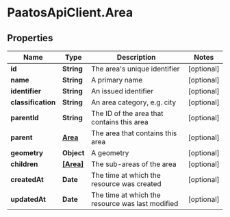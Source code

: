 # PaatosApiClient.Area

## Properties
Name | Type | Description | Notes
------------ | ------------- | ------------- | -------------
**id** | **String** | The area&#39;s unique identifier | [optional] 
**name** | **String** | A primary name | [optional] 
**identifier** | **String** | An issued identifier | [optional] 
**classification** | **String** | An area category, e.g. city | [optional] 
**parentId** | **String** | The ID of the area that contains this area | [optional] 
**parent** | [**Area**](Area.md) | The area that contains this area | [optional] 
**geometry** | **Object** | A geometry | [optional] 
**children** | [**[Area]**](Area.md) | The sub-areas of the area | [optional] 
**createdAt** | **Date** | The time at which the resource was created | [optional] 
**updatedAt** | **Date** | The time at which the resource was last modified | [optional] 


